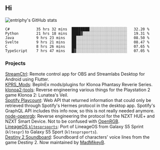 ## Hi
![entriphy's GitHub stats](https://github-readme-stats.vercel.app/api?username=entriphy&show_icons=true&title_color=2196F3&bg_color=212121&text_color=FAFAFA&hide_border=true)
<!--START_SECTION:waka-->

```text
C#            35 hrs 32 mins  ████████░░░░░░░░░░░░░░░░░   32.20 %
Python        21 hrs 18 mins  ████▓░░░░░░░░░░░░░░░░░░░░   19.31 %
Java          9 hrs 23 mins   ██░░░░░░░░░░░░░░░░░░░░░░░   08.50 %
Svelte        9 hrs 21 mins   ██░░░░░░░░░░░░░░░░░░░░░░░   08.47 %
C             8 hrs 26 mins   ██░░░░░░░░░░░░░░░░░░░░░░░   07.65 %
TypeScript    7 hrs 47 mins   █▓░░░░░░░░░░░░░░░░░░░░░░░   07.05 %
```

<!--END_SECTION:waka-->
### Projects
[StreamCtrl](https://play.google.com/store/apps/details?id=dev.t4ils.obs_remote): Remote control app for OBS and Streamlabs Desktop for Android using Flutter.<br>
[KPRS_Mods](https://github.com/entriphy/KPRS_Mods): BepInEx mods/plugins for Klonoa Phantasy Reverie Series.<br>
[klonoa2-tools](https://github.com/entriphy/klonoa2-tools): Reverse engineering various things for the Playstation 2 game Klonoa 2: Lunatea's Veil.<br>
[Spotify Playcount](https://github.com/entriphy/sp-playcount-librespot): Web API that returned information that could only be retrieved through Spotify's Hermes protocol in the desktop app. Spotify's GraphQL API includes this info now, so this is not really needed anymore.<br>
[node-openrgb](https://github.com/entriphy/node-openrgb): Reverse engineering the protocol for the NZXT HUE+ and NZXT Smart Device. Not to be confused with [OpenRGB](https://gitlab.com/CalcProgrammer1/OpenRGB).<br>
[LineageOS `kltesprsports`](https://github.com/entriphy/android_device_samsung_kltesprsports): Port of LineageOS from Galaxy S5 Sprint (`kltespr`) to Galaxy S5 Sport (`kltesprsports`).<br>
[Destiny 2 Soundboard](https://github.com/entriphy/Destiny2-Soundboard): Soundboard of characters' voice lines from the game Destiny 2. Now maintained by [MadMikeyB](https://github.com/MadMikeyB/Destiny2-Soundboard).
